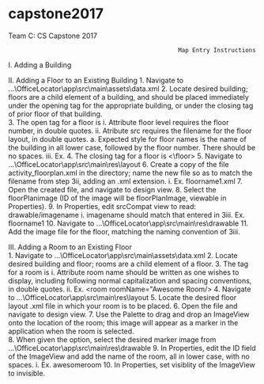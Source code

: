 # capstone2017
Team C: CS Capstone 2017

                                                    Map Entry Instructions
I. Adding a Building 

II. Adding a Floor to an Existing Building
	1. Navigate to ...\OfficeLocator\app\src\main\assets\data.xml
	2. Locate desired building; floors are a child element of a building, and should be placed 
	   immediately under the opening tag for the appropriate building, or under the closing 
	   tag of prior floor of that building.  
	3. The open tag for a floor is <floor level = "#" src="filename">
		i. Attribute floor level requires the floor number, in double quotes.
		ii. Atribute src requires the filename for the floor layout, in double quotes.
			a. Expected style for floor names is the name of the building in all lower case, 
			   followed by the floor number. There should be no spaces. 
		iii. Ex. <floor level = "1" src = "floorname1">
	4. The closing tag for a floor is <\floor>
	5. Navigate to ...\OfficeLocator\app\src\main\res\layout
	6. Create a copy of the file activity_floorplan.xml in the directory; name
           the new file so as to match the filename from step 3ii, adding an .xml extension. 
		i. Ex. floorname1.xml 
	7. Open the created file, and navigate to design view. 
	8. Select the floorPlanimage (ID of the image will be floorPlanImage, viewable in Properties). 
	9. In Properties, edit srcCompat view to read: drawable/imagename
		i. imagename should match that entered in 3iii. Ex. floorname1
	10. Navigate to ...\OfficeLocator\app\src\main\res\drawable
	11. Add the image file for the floor, matching the naming convention of 3iii. 
	 
III. Adding a Room to an Existing Floor  
	1. Navigate to ...\OfficeLocator\app\src\main\assets\data.xml
	2. Locate desired building and floor; rooms are a child element of a floor. 
	3. The tag for a room is <room roomName="Room Name"/>
		i. Attribute room name should be written as one wishes to display, including 
		   following normal capitalization and spacing conventions, in double quotes. 
		ii. Ex. <room roomName="Awesome Room/>
	4. Navigate to ...\OfficeLocator\app\src\main\res\layout
	5. Locate the desired floor layout .xml file in which your room is to be placed. 
	6. Open the file and navigate to design view. 
	7. Use the Palette to drag and drop an ImageView onto the location of the room; this 
	   image will appear as a marker in the application when the room is selected.  
	8. When given the option, select the desired marker image from 
           ...\OfficeLocator\app\src\main\res\drawable
        9. In Properties, edit the ID field of the ImageView and add the name of the room, 
           all in lower case, with no spaces. 
        	i. Ex. awesomeroom
	10. In Properties, set visiblity of the ImageView to invisible. 
